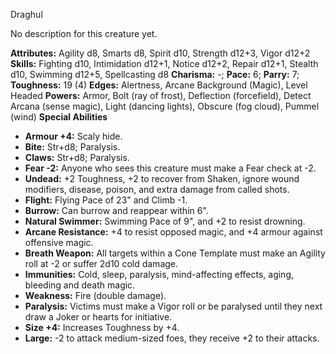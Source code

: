 Draghul

No description for this creature yet.

**Attributes:** Agility d8, Smarts d8, Spirit d10, Strength d12+3, Vigor
d12+2
**Skills:** Fighting d10, Intimidation d12+1, Notice d12+2, Repair
d12+1, Stealth d10, Swimming d12+5, Spellcasting d8
**Charisma:** -; **Pace:** 6; **Parry:** 7; **Toughness:** 19 (4)
**Edges:** Alertness, Arcane Background (Magic), Level Headed
**Powers:** Armor, Bolt (ray of frost), Deflection (forcefield), Detect
Arcana (sense magic), Light (dancing lights), Obscure (fog cloud),
Pummel (wind)
**Special Abilities**
- **Armour +4:** Scaly hide.
- **Bite:** Str+d8; Paralysis.
- **Claws:** Str+d8; Paralysis.
- **Fear -2:** Anyone who sees this creature must make a Fear check at
-2.
- **Undead:** +2 Toughness, +2 to recover from Shaken, ignore wound
modifiers, disease, poison, and extra damage from called shots.
- **Flight:** Flying Pace of 23" and Climb -1.
- **Burrow:** Can burrow and reappear within 6".
- **Natural Swimmer:** Swimming Pace of 9", and +2 to resist drowning.
- **Arcane Resistance:** +4 to resist opposed magic, and +4 armour
against offensive magic.
- **Breath Weapon:** All targets within a Cone Template must make an
Agility roll at -2 or suffer 2d10 cold damage.
- **Immunities:** Cold, sleep, paralysis, mind-affecting effects, aging,
bleeding and death magic.
- **Weakness:** Fire (double damage).
- **Paralysis:** Victims must make a Vigor roll or be paralysed until
they next draw a Joker or hearts for initiative.
- **Size +4:** Increases Toughness by +4.
- **Large:** -2 to attack medium-sized foes, they receive +2 to their
attacks.

